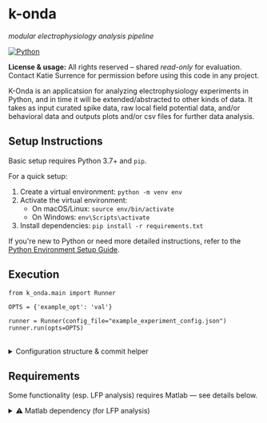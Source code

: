 # k-onda  
_modular electrophysiology analysis pipeline_

[![Python](https://img.shields.io/badge/python-3.9+-blue)](https://www.python.org/)

**License & usage:** All rights reserved – shared *read-only* for evaluation.
Contact Katie Surrence for permission before using this code in any project.

K-Onda is an applicatsion for analyzing electrophysiology experiments in Python, and in time it will be extended/abstracted to other kinds of data.  It takes as input curated spike data, raw local field potential data, and/or behavioral data and outputs plots and/or csv files for further data analysis. 


## Setup Instructions

Basic setup requires Python 3.7+ and `pip`. 

For a quick setup:
1. Create a virtual environment: `python -m venv env`
2. Activate the virtual environment:
   - On macOS/Linux: `source env/bin/activate`
   - On Windows: `env\Scripts\activate`
3. Install dependencies: `pip install -r requirements.txt`

If you're new to Python or need more detailed instructions, refer to the [Python Environment Setup Guide](https://realpython.com/python-virtual-environments-a-primer/).

## Execution

```
from k_onda.main import Runner

OPTS = {'example_opt': 'val'}

runner = Runner(config_file="example_experiment_config.json")
runner.run(opts=OPTS)
```

<br>
<details>
<summary>Configuration structure & commit helper</summary>

 
We recommend saving your config files outside the K-Onda directory structure. For example:

```
your_workspace/
├── k-onda/                        # main code (this repo)
└── analysis-config-for-k-onda/   # your private configs
```
Use `Runner(config_file=...)` to point to the experiment `config_file`.

This layout is supported by a script to commit both repos (we recommend a commit of both configuration and the K-Onda code every time you perform an analysis):

./devtools/commit_both.sh "Your commit message"

If you'd prefer to save your config files elsewhere, edit the path in `commit_both.sh`
</details>


## Requirements

Some functionality (esp. LFP analysis) requires Matlab — see details below.

<details>
<summary>⚠️ Matlab dependency (for LFP analysis)</summary>

Some core functionality—like calculating power and coherence from raw LFP data—**requires Matlab**.

Specifically:
- A working Matlab installation (tested with Matlab 2022a)
- Scripts from Professor Kenneth Harris's lab:
  - `mtcsg.m`
  - `mtchg.m`
- (Optional) `removeLineNoise_SpectrumEstimation.m` for filtering

These scripts are **not included**.  
If you are in the Likhtik lab, contact the author via WhatsApp.  
Others may request access via email.

</details>



